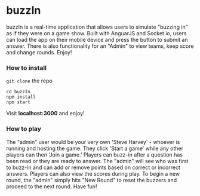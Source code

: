 # buzzIn

buzzIn is a real-time application that allows users to simulate "buzzing in" as if they were on a game show. Built with AnguarJS and Socket.io, users can load the app on their mobile device and press the button to submit an answer. There is also functionality for an "Admin" to view teams, keep score and change rounds. Enjoy!

### How to install

`git clone` the repo

```
cd buzzIn
npm install
npm start
```

Visit **localhost:3000** and enjoy!

### How to play
The "admin" user would be your very own 'Steve Harvey' - whoever is running and hosting the game. They click 'Start a game' while any other players can then 'Join a game.'
Players can buzz-in after a question has been read or they are ready to answer. The "admin" will see who was first to buzz-in and can add or remove points based on correct or incorrect answers. Players can also view the scores during play. To begin a new round, the "admin" simply hits "New Round" to reset the buzzers and proceed to the next round. Have fun!

